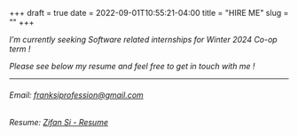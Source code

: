 +++ 
draft = true
date = 2022-09-01T10:55:21-04:00
title = "HIRE ME"
slug = "" 
+++

*I’m currently seeking Software related internships for Winter 2024 Co-op term !*


*Please see below my resume and feel free to get in touch with me !*


---
###### *Email*:     franksiprofession@gmail.com

###### *Resume*:    [Zifan Si - Resume](/Temp.pdf)



